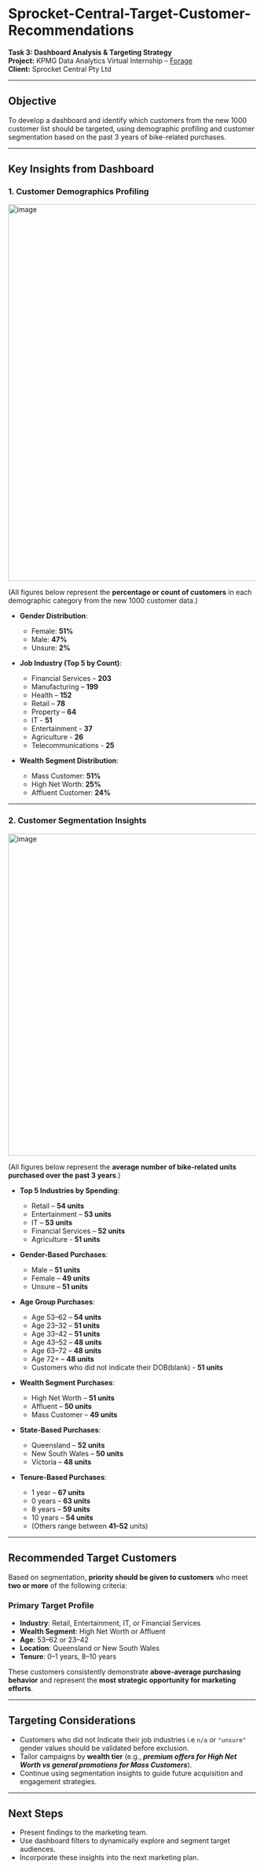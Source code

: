 # Sprocket-Central-Target-Customer-Recommendations

**Task 3: Dashboard Analysis & Targeting Strategy**  
**Project:** KPMG Data Analytics Virtual Internship – [Forage](https://www.theforage.com/)  
**Client:** Sprocket Central Pty Ltd  

---

## Objective

To develop a dashboard and identify which customers from the new 1000 customer list should be targeted, using demographic profiling and customer segmentation based on the past 3 years of bike-related purchases.

---

## Key Insights from Dashboard

### 1. Customer Demographics Profiling

<img width="765" alt="image" src="https://github.com/user-attachments/assets/bf5aa597-df48-4222-8fa9-bd429131bb22" />

(All figures below represent the **percentage or count of customers** in each demographic category from the new 1000 customer data.)
- **Gender Distribution**:
  - Female: **51%**
  - Male: **47%**
  - Unsure: **2%**

- **Job Industry (Top 5 by Count)**:
  - Financial Services – **203**
  - Manufacturing – **199**
  - Health – **152**
  - Retail – **78**
  - Property – **64**
  - IT - **51**
  - Entertainment - **37**
  - Agriculture - **26**
  - Telecommunications - **25**

- **Wealth Segment Distribution**:
  - Mass Customer: **51%**
  - High Net Worth: **25%**
  - Affluent Customer: **24%**

---

### 2. Customer Segmentation Insights  

<img width="654" alt="image" src="https://github.com/user-attachments/assets/c95ec83a-99ed-4488-bb40-5ac69662aca6" />

(All figures below represent the **average number of bike-related units purchased over the past 3 years**.)

- **Top 5 Industries by Spending**:
  - Retail – **54 units**
  - Entertainment – **53 units**
  - IT – **53 units**
  - Financial Services – **52 units**
  - Agriculture - **51 units**

- **Gender-Based Purchases**:
  - Male – **51 units**
  - Female – **49 units**
  - Unsure – **51 units**

- **Age Group Purchases**:
  - Age 53–62 – **54 units**
  - Age 23–32 – **51 units**
  - Age 33–42 – **51 units**
  - Age 43–52 – **48 units**
  - Age 63–72 – **48 units**
  - Age 72+ – **48 units**
  - Customers who did not indicate their DOB(blank) - **51 units**

- **Wealth Segment Purchases**:
  - High Net Worth – **51 units**
  - Affluent – **50 units**
  - Mass Customer – **49 units**

- **State-Based Purchases**:
  - Queensland – **52 units**
  - New South Wales – **50 units**
  - Victoria – **48 units**

- **Tenure-Based Purchases**:
  - 1 year – **67 units**
  - 0 years – **63 units**
  - 8 years – **59 units**
  - 10 years – **54 units**
  - (Others range between **41–52** units)

---

## Recommended Target Customers

Based on segmentation, **priority should be given to customers** who meet **two or more** of the following criteria:

### Primary Target Profile

- **Industry**: Retail, Entertainment, IT, or Financial Services  
- **Wealth Segment**: High Net Worth or Affluent  
- **Age**: 53–62 or 23–42  
- **Location**: Queensland or New South Wales  
- **Tenure**: 0–1 years, 8–10 years

These customers consistently demonstrate **above-average purchasing behavior** and represent the **most strategic opportunity for marketing efforts**.

---

## Targeting Considerations

- Customers who did not Indicate their job industries i.e `n/a` or `"unsure"` gender values should be validated before exclusion.
- Tailor campaigns by **wealth tier** (e.g., ***premium offers for High Net Worth vs general promotions for Mass Customers***).
- Continue using segmentation insights to guide future acquisition and engagement strategies.

---

## Next Steps

- Present findings to the marketing team.
- Use dashboard filters to dynamically explore and segment target audiences.
- Incorporate these insights into the next marketing plan.


